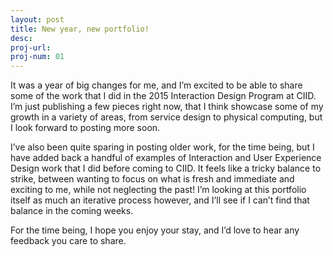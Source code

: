 ```yaml
---
layout: post
title: New year, new portfolio!
desc:
proj-url:
proj-num: 01
---
```


It was a year of big changes for me, and I’m excited to be able to share some of the work that I did in the 2015 Interaction Design Program at CIID. I’m just publishing a few pieces right now, that I think showcase some of my growth in a variety of areas, from service design to physical computing, but I look forward to posting more soon.

I’ve also been quite sparing in posting older work, for the time being, but I have added back a handful of examples of Interaction and User Experience Design work that I did before coming to CIID. It feels like a tricky balance to strike, between wanting to focus on what is fresh and immediate and exciting to me, while not neglecting the past! I’m looking at this portfolio itself as much an iterative process however, and I’ll see if I can’t find that balance in the coming weeks.

For the time being, I hope you enjoy your stay, and I’d love to hear any feedback you care to share.